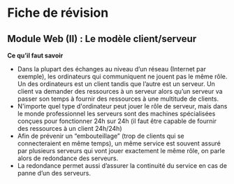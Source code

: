 # Fiche de révision
## Module Web (II) : Le modèle client/serveur

**Ce qu’il faut savoir**

- Dans la plupart des échanges au niveau d’un réseau (Internet par exemple), les ordinateurs qui communiquent ne jouent pas le même rôle. Un des ordinateurs est un client tandis que l’autre est un serveur. Un client va demander des ressources à un serveur alors qu’un serveur va passer son temps à fournir des ressources à une multitude de clients.
- N'importe quel type d'ordinateur peut jouer le rôle de serveur, mais dans le monde professionnel les serveurs sont des machines spécialisées conçues pour fonctionner 24h sur 24h (il faut être capable de fournir des ressources à un client 24h/24h)
- Afin de prévenir un “embouteillage” (trop de clients qui se connecteraient en même temps), un même service est souvent assuré par plusieurs serveurs qui vont jouer exactement le même rôle, on parle alors de redondance des serveurs.
- La redondance permet aussi d’assurer la continuité du service en cas de panne d’un des serveurs.